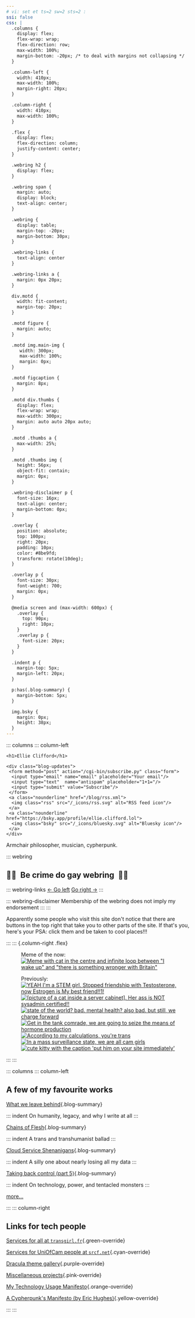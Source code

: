 ```yaml
---
# vi: set et ts=2 sw=2 sts=2 :
ssi: false
css: |
  .columns {
    display: flex;
    flex-wrap: wrap;
    flex-direction: row;
    max-width: 100%;
    margin-bottom: -20px; /* to deal with margins not collapsing */
  }

  .column-left {
    width: 410px;
    max-width: 100%;
    margin-right: 20px;
  }

  .column-right {
    width: 410px;
    max-width: 100%;
  }

  .flex {
    display: flex;
    flex-direction: column;
    justify-content: center;
  }

  .webring h2 {
    display: flex;
  }

  .webring span {
    margin: auto;
    display: block;
    text-align: center;
  }

  .webring {
    display: table;
    margin-top: -20px;
    margin-bottom: 30px;
  }

  .webring-links {
    text-align: center
  }

  .webring-links a {
    margin: 0px 20px;
  }

  div.motd {
    width: fit-content;
    margin-top: 20px;
  }

  .motd figure {
    margin: auto;
  }

  .motd img.main-img {
     width: 300px;
     max-width: 100%;
     margin: 0px;
  }

  .motd figcaption {
    margin: 8px;
  }

  .motd div.thumbs {
    display: flex;
    flex-wrap: wrap;
    max-width: 300px;
    margin: auto auto 20px auto;
  }

  .motd .thumbs a {
    max-width: 25%;
  }

  .motd .thumbs img {
    height: 56px;
    object-fit: contain;
    margin: 0px;
  }

  .webring-disclaimer p {
    font-size: 16px;
    text-align: center;
    margin-bottom: 0px;
  }

  .overlay {
    position: absolute;
    top: 100px;
    right: 20px;
    padding: 10px;
    color: #8be9fd;
    transform: rotate(10deg);
  }

  .overlay p {
    font-size: 30px;
    font-weight: 700;
    margin: 0px;
  }

  @media screen and (max-width: 600px) {
    .overlay {
      top: 90px;
      right: 10px;
    }
    .overlay p {
      font-size: 20px;
    }
  }

  .indent p {
    margin-top: 5px;
    margin-left: 20px;
  }

  p:has(.blog-summary) {
    margin-bottom: 5px;
  }

  img.bsky {
    margin: 0px;
    height: 38px;
  }
---
```


::: columns
::: column-left

``` {=html}
<h1>Ellie Clifford</h1>

<div class="blog-updates">
 <form method="post" action="/cgi-bin/subscribe.py" class="form">
  <input type="email" name="email" placeholder="Your email"/>
  <input type="text"  name="antispam" placeholder="1+1="/>
  <input type="submit" value="Subscribe"/>
 </form>
 <a class="nounderline" href="/blog/rss.xml">
  <img class="rss" src="/_icons/rss.svg" alt="RSS feed icon"/>
 </a>
 <a class="nounderline" href="https://bsky.app/profile/ellie.clifford.lol">
  <img class="bsky" src="/_icons/bluesky.svg" alt="Bluesky icon"/>
 </a>
</div>
```

Armchair philosopher, musician, cypherpunk.

::: webring

## <span>🏳️‍🌈</span><span style="margin: 0 0.5em">Be crime do gay webring</span><span>🏳️‍⚧️</span>

::: webring-links
<a href="/cgi-bin/webrings/be_crime_do_gay.py?side=left">← Go left</a>
<a href="/cgi-bin/webrings/be_crime_do_gay.py?side=right">Go right →</a>
:::

::: webring-disclaimer
Membership of the webring does not imply my endorsement
:::
:::

Apparently some people who visit this site don't notice that there are buttons
in the top right that take you to other parts of the site. If that's you,
here's your PSA: click them and be taken to cool places!!!

:::
::: {.column-right .flex}
<div class="motd">
<figure>
  <figcaption>Meme of the now:</figcaption>
  <a class="nounderline" href="/memes/07_terf_island.jpg">
    <img class="main-img"
         alt="Meme with cat in the centre and infinite loop between &quot;I wake up&quot; and &quot;there is something wronger with Britain&quot;"
         src="/memes/07_terf_island.jpg">
  </a>
</figure>
<figure>
  <figcaption>Previously:</figcaption>
  <div class="thumbs">
   <a class="nounderline" href="/memes/06_stem.jpg">
     <img alt="YEAH I'm a STEM girl. Stopped friendship with Testosterone, now Estrogen is My best friend!!1!"
          src="/memes/thumbs/06_stem.jpg">
   </a>
   <a class="nounderline" href="/memes/05_sysadmin_cat.jpg">
     <img alt="[picture of a cat inside a server cabinet]. Her ass is NOT sysadmin certified!!"
          src="/memes/thumbs/05_sysadmin_cat.jpg">
   </a>
   <a class="nounderline" href="/memes/04_skellie.jpg">
     <img alt="state of the world? bad. mental health? also bad. but still, we charge forward"
          src="/memes/thumbs/04_skellie.jpg">
   </a>
   <a class="nounderline" href="/memes/03_hrt.jpg">
     <img alt="Get in the tank comrade, we are going to seize the means of hormone production"
          src="/memes/thumbs/03_hrt.jpg">
   </a>
   <a class="nounderline" href="/memes/02_calculations.jpg">
     <img alt="According to my calculations, you're trans"
          src="/memes/thumbs/02_calculations.jpg">
   </a>
   <a class="nounderline" href="/memes/01_cam_girls.jpg">
     <img alt="In a mass surveillance state, we are all cam girls"
          src="/memes/thumbs/01_cam_girls.jpg">
   </a>
   <a class="nounderline" href="/memes/00_him.jpg">
     <img alt="cute kitty with the caption 'put him on your site immediately'"
          title="Do it or die trying"
          src="/memes/thumbs/00_him.jpg">
   </a>
  </div>
</figure>
</div>
:::
:::

::: columns
::: column-left


## A few of my favourite works

[What we leave behind](/blog/0006-what-we-leave-behind/){.blog-summary}

::: indent
On humanity, legacy, and why I write at all
:::

[Chains of Flesh](/blog/0022-chains-of-flesh/){.blog-summary}

::: indent
A trans and transhumanist ballad
:::

[Cloud Service Shenanigans](/blog/0014-cloud-service-shenanigans/){.blog-summary}

::: indent
A silly one about nearly losing all my data
:::

[Taking back control (part 5)](/blog/0021-taking-back-control-5/){.blog-summary}

::: indent
On technology, power, and tentacled monsters
:::

[more...](/blog/)

:::
::: column-right

## Links for tech people

[Services for all at `transgirl.fr`](https://transgirl.fr/){.green-override}

[Services for UniOfCam people at `srcf.net`](https://www.srcf.net/){.cyan-override}

[Dracula theme gallery](/dracula/){.purple-override}

[Miscellaneous projects](https://sr.ht/~ecc/){.pink-override}

[My Technology Usage Manifesto](/documents/technology-usage-manifesto.html){.orange-override}

[A Cypherpunk's Manifesto (by Eric Hughes)](/documents/cypherpunks-manifesto.html){.yellow-override}

:::
:::
